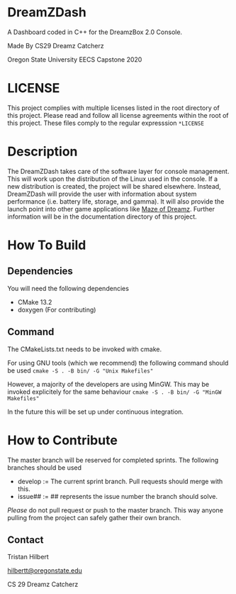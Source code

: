 # DreamZDash
A Dashboard coded in C++ for the DreamzBox 2.0 Console.


Made By CS29 Dreamz Catcherz


Oregon State University EECS Capstone 2020

# LICENSE
This project complies with multiple licenses listed in the root directory
of this project. Please read and follow all license agreements within the root
of this project. These files comply to the regular expresssion `*LICENSE`

# Description
The DreamZDash takes care of the software layer for console management. This will work upon
the distribution of the Linux used in the console. If a new distribution is created, the project
will be shared elsewhere. Instead, DreamZDash will provide the user with information about
system performance (i.e. battery life, storage, and gamma). It will also provide the launch point
into other game applications like [Maze of Dreamz](https://github.com/TFlexSoom/MazeOfDreamz).
Further information will be in the documentation directory of this project.

# How To Build
## Dependencies
You will need the following dependencies
- CMake 13.2
- doxygen (For contributing)

## Command
The CMakeLists.txt needs to be invoked with cmake.

For using GNU tools (which we recommend) the following command should be used
`cmake -S . -B bin/ -G "Unix Makefiles"`

However, a majority of the developers are using MinGW. This may be invoked
explicitely for the same behaviour
`cmake -S . -B bin/ -G "MinGW Makefiles"`

In the future this will be set up under continuous integration.

# How to Contribute
The master branch will be reserved for completed sprints. The following branches should be used
- develop := The current sprint branch. Pull requests should merge with this.
- issue## := ## represents the issue number the branch should solve.

*Please* do not pull request or push to the master branch. This way anyone pulling from the project
can safely gather their own branch.

## Contact
Tristan Hilbert


hilbertt@oregonstate.edu


CS 29 Dreamz Catcherz
